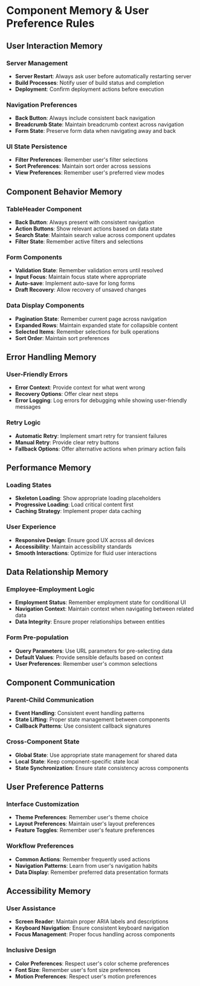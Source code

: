 # Component Memory & User Preference Rules

## User Interaction Memory

### Server Management
- **Server Restart**: Always ask user before automatically restarting server
- **Build Processes**: Notify user of build status and completion
- **Deployment**: Confirm deployment actions before execution

### Navigation Preferences
- **Back Button**: Always include consistent back navigation
- **Breadcrumb State**: Maintain breadcrumb context across navigation
- **Form State**: Preserve form data when navigating away and back

### UI State Persistence
- **Filter Preferences**: Remember user's filter selections
- **Sort Preferences**: Maintain sort order across sessions
- **View Preferences**: Remember user's preferred view modes

## Component Behavior Memory

### TableHeader Component
- **Back Button**: Always present with consistent navigation
- **Action Buttons**: Show relevant actions based on data state
- **Search State**: Maintain search value across component updates
- **Filter State**: Remember active filters and selections

### Form Components
- **Validation State**: Remember validation errors until resolved
- **Input Focus**: Maintain focus state where appropriate
- **Auto-save**: Implement auto-save for long forms
- **Draft Recovery**: Allow recovery of unsaved changes

### Data Display Components
- **Pagination State**: Remember current page across navigation
- **Expanded Rows**: Maintain expanded state for collapsible content
- **Selected Items**: Remember selections for bulk operations
- **Sort Order**: Maintain sort preferences

## Error Handling Memory

### User-Friendly Errors
- **Error Context**: Provide context for what went wrong
- **Recovery Options**: Offer clear next steps
- **Error Logging**: Log errors for debugging while showing user-friendly messages

### Retry Logic
- **Automatic Retry**: Implement smart retry for transient failures
- **Manual Retry**: Provide clear retry buttons
- **Fallback Options**: Offer alternative actions when primary action fails

## Performance Memory

### Loading States
- **Skeleton Loading**: Show appropriate loading placeholders
- **Progressive Loading**: Load critical content first
- **Caching Strategy**: Implement proper data caching

### User Experience
- **Responsive Design**: Ensure good UX across all devices
- **Accessibility**: Maintain accessibility standards
- **Smooth Interactions**: Optimize for fluid user interactions

## Data Relationship Memory

### Employee-Employment Logic
- **Employment Status**: Remember employment state for conditional UI
- **Navigation Context**: Maintain context when navigating between related data
- **Data Integrity**: Ensure proper relationships between entities

### Form Pre-population
- **Query Parameters**: Use URL parameters for pre-selecting data
- **Default Values**: Provide sensible defaults based on context
- **User Preferences**: Remember user's common selections

## Component Communication

### Parent-Child Communication
- **Event Handling**: Consistent event handling patterns
- **State Lifting**: Proper state management between components
- **Callback Patterns**: Use consistent callback signatures

### Cross-Component State
- **Global State**: Use appropriate state management for shared data
- **Local State**: Keep component-specific state local
- **State Synchronization**: Ensure state consistency across components

## User Preference Patterns

### Interface Customization
- **Theme Preferences**: Remember user's theme choice
- **Layout Preferences**: Maintain user's layout preferences
- **Feature Toggles**: Remember user's feature preferences

### Workflow Preferences
- **Common Actions**: Remember frequently used actions
- **Navigation Patterns**: Learn from user's navigation habits
- **Data Display**: Remember preferred data presentation formats

## Accessibility Memory

### User Assistance
- **Screen Reader**: Maintain proper ARIA labels and descriptions
- **Keyboard Navigation**: Ensure consistent keyboard navigation
- **Focus Management**: Proper focus handling across components

### Inclusive Design
- **Color Preferences**: Respect user's color scheme preferences
- **Font Size**: Remember user's font size preferences
- **Motion Preferences**: Respect user's motion preferences 